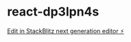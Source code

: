 # react-dp3lpn4s

[Edit in StackBlitz next generation editor ⚡️](https://stackblitz.com/~/github.com/riya11108/react-dp3lpn4s)